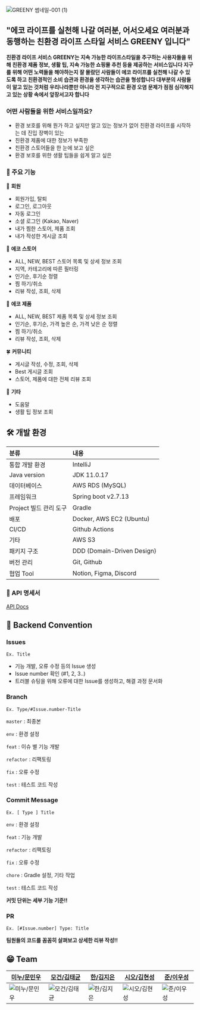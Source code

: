 ![GREENY 썸네일-001 (1)](https://github.com/UMC-GREENY/greeny-backend/assets/121410579/0e882d66-0e65-43d5-a4ca-6dea91c535d5)
## "에코 라이프를 실천해 나갈 여러분, 어서오세요 여러분과 동행하는 친환경 라이프 스타일 서비스 GREENY 입니다"

**친환경 라이프 서비스 GREENY는 지속 가능한 라이프스타일을 추구하는 사용자들을 위해 친환경 제품 정보, 생활 팁, 지속 가능한 쇼핑몰 추천 등을 제공하는 서비스입니다
지구를 위해 어떤 노력들을 해야하는지 잘 몰랐던 사람들이 에코 라이프를 실천해 나갈 수 있도록 하고 친환경적인 소비 습관과 환경을 생각하는 습관을 형성합니다
대부분의 사람들이 알고 있는 것처럼 우리나라뿐만 아니라 전 지구적으로 환경 오염 문제가 점점 심각해지고 있는 상황 속에서 앞장서고자 합니다**

### 어떤 사람들을 위한 서비스일까요?
- 환경 보호를 위해 뭔가 하고 싶지만 알고 있는 정보가 없어 친환경 라이프를 시작하는 데 진입 장벽이 있는
- 친환경 제품에 대한 정보가 부족한
- 친환경 스토어들을 한 눈에 보고 싶은
- 환경 보호를 위한 생활 팁들을 쉽게 알고 싶은

### 👊 주요 기능

👤 **회원**
- 회원가입, 탈퇴
- 로그인, 로그아웃
- 자동 로그인
- 소셜 로그인 (Kakao, Naver)
- 내가 찜한 스토어, 제품 조회
- 내가 작성한 게시글 조회

🌳 **에코 스토어**
- ALL, NEW, BEST 스토어 목록 및 상세 정보 조회
- 지역, 카테고리에 따른 필터링
- 인기순, 후기순 정렬
- 찜 하기/취소
- 리뷰 작성, 조회, 삭제

🌿 **에코 제품**
- ALL, NEW, BEST 제품 목록 및 상세 정보 조회
- 인기순, 후기순, 가격 높은 순, 가격 낮은 순 정렬
- 찜 하기/취소
- 리뷰 작성, 조회, 삭제

🍀 **커뮤니티**
- 게시글 작성, 수정, 조회, 삭제
- Best 게시글 조회
- 스토어, 제품에 대한 전체 리뷰 조회

👀 **기타**
- 도움말
- 생활 팁 정보 조회

## 🛠️ 개발 환경
|분류|내용|
|:---|:---|
|통합 개발 환경|IntelliJ|
|Java version|JDK 11.0.17|
|데이터베이스|AWS RDS (MySQL)|
|프레임워크|Spring boot v2.7.13|
|Project 빌드 관리 도구|Gradle|
|배포|Docker, AWS EC2 (Ubuntu)|
|CI/CD|Github Actions|
|기타|AWS S3|
|패키지 구조|DDD (Domain-Driven Design)|
|버전 관리|Git, Github|
|협업 Tool|Notion, Figma, Discord|

### 📗 API 명세서
[API Docs](https://secret-enquiry-5de.notion.site/API-705d147f145447fa90553dac2054e18b?pvs=4)

## 👥 Backend Convention
### Issues
`Ex. Title`
- 기능 개발, 오류 수정 등의 Issue 생성
- Issue number 확인 (#1, 2, 3..)
- 트러블 슈팅을 위해 오류에 대한 Issue를 생성하고, 해결 과정 문서화

### Branch
`Ex. Type/#Issue.number-Title`

`master` : 최종본

`env` : 환경 설정

`feat` : 이슈 별 기능 개발

`refactor` : 리팩토링

`fix` : 오류 수정

`test` : 테스트 코드 작성

### Commit Message
`Ex. [ Type ] Title`

`env` : 환경 설정

`feat` : 기능 개발

`refactor` : 리팩토링

`fix` : 오류 수정

`chore` : Gradle 설정, 기타 작업

`test` : 테스트 코드 작성

**커밋 단위는 세부 기능 기준!!**

### PR
`Ex. [#Issue.number] Type: Title`

**팀원들의 코드를 꼼꼼히 살펴보고 상세한 리뷰 작성!!**

## 😁 Team
|[미누/문민우](https://github.com/Minuooooo)|[모건/김태균](https://github.com/taegyuni)|[한/김지은](https://github.com/gol2580)|[시오/김현성](https://github.com/evgeniac10)|[준/이우성](https://github.com/dtd1614)|
|-----|-----|-----|-----|-----|
|![미누/문민우](https://avatars.githubusercontent.com/u/121410579?v=4)|![모건/김태균](https://avatars.githubusercontent.com/u/81752546?v=4)|![한/김지은](https://avatars.githubusercontent.com/u/86960201?v=4)|![시오/김현성](https://avatars.githubusercontent.com/u/122839143?v=4)|![준/이우성](https://avatars.githubusercontent.com/u/116648310?v=4)|
